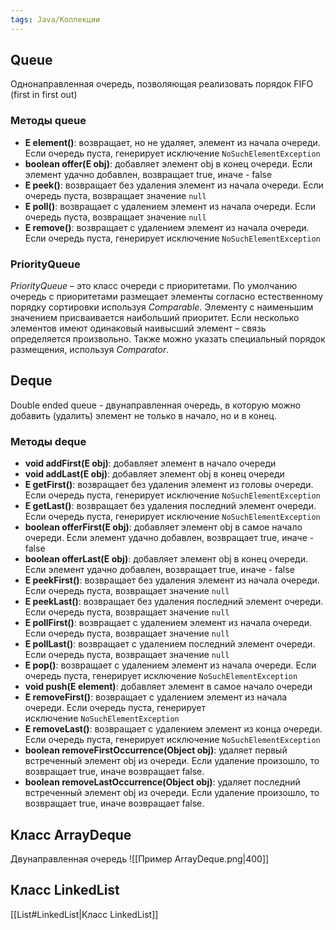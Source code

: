 ```yaml
---
tags: Java/Коллекции
---
```

## Queue
Однонаправленная очередь, позволяющая реализовать порядок FIFO (first in first out)
### Методы queue
- **E element()**: возвращает, но не удаляет, элемент из начала очереди. Если очередь пуста, генерирует исключение `NoSuchElementException`
- **boolean offer(E obj)**: добавляет элемент obj в конец очереди. Если элемент удачно добавлен, возвращает true, иначе - false
- **E peek()**: возвращает без удаления элемент из начала очереди. Если очередь пуста, возвращает значение `null`
- **E poll()**: возвращает с удалением элемент из начала очереди. Если очередь пуста, возвращает значение `null`
- **E remove()**: возвращает с удалением элемент из начала очереди. Если очередь пуста, генерирует исключение `NoSuchElementException`
### PriorityQueue
_PriorityQueue_ – это класс очереди с приоритетами. По умолчанию очередь с приоритетами размещает элементы согласно естественному порядку сортировки используя _Comparable_. Элементу с наименьшим значением присваивается наибольший приоритет. Если несколько элементов имеют одинаковый наивысший элемент – связь определяется произвольно. Также можно указать специальный порядок размещения, используя _Comparator_.
## Deque
Double ended queue - двунаправленная очередь, в которую можно добавить (удалить) элемент не только в начало, но и в конец.
### Методы deque
- **void addFirst(E obj)**: добавляет элемент в начало очереди
- **void addLast(E obj)**: добавляет элемент obj в конец очереди
- **E getFirst()**: возвращает без удаления элемент из головы очереди. Если очередь пуста, генерирует исключение `NoSuchElementException`
- **E getLast()**: возвращает без удаления последний элемент очереди. Если очередь пуста, генерирует исключение `NoSuchElementException`
- **boolean offerFirst(E obj)**: добавляет элемент obj в самое начало очереди. Если элемент удачно добавлен, возвращает true, иначе - false
- **boolean offerLast(E obj)**: добавляет элемент obj в конец очереди. Если элемент удачно добавлен, возвращает true, иначе - false
- **E peekFirst()**: возвращает без удаления элемент из начала очереди. Если очередь пуста, возвращает значение `null`
- **E peekLast()**: возвращает без удаления последний элемент очереди. Если очередь пуста, возвращает значение `null`
- **E pollFirst()**: возвращает с удалением элемент из начала очереди. Если очередь пуста, возвращает значение `null`
- **E pollLast()**: возвращает с удалением последний элемент очереди. Если очередь пуста, возвращает значение `null`
- **E pop()**: возвращает с удалением элемент из начала очереди. Если очередь пуста, генерирует исключение `NoSuchElementException`
- **void push(E element)**: добавляет элемент в самое начало очереди
- **E removeFirst()**: возвращает с удалением элемент из начала очереди. Если очередь пуста, генерирует исключение `NoSuchElementException`
- **E removeLast()**: возвращает с удалением элемент из конца очереди. Если очередь пуста, генерирует исключение `NoSuchElementException`
- **boolean removeFirstOccurrence(Object obj)**: удаляет первый встреченный элемент obj из очереди. Если удаление произошло, то возвращает true, иначе возвращает false.
- **boolean removeLastOccurrence(Object obj)**: удаляет последний встреченный элемент obj из очереди. Если удаление произошло, то возвращает true, иначе возвращает false.

## Класс ArrayDeque
Двунаправленная очередь
![[Пример ArrayDeque.png|400]]
## Класс LinkedList
[[List#LinkedList|Класс LinkedList]]
